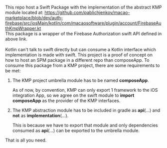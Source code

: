 This repo host a Swift Package with the implementation of the abstract KMP module located at:
https://github.com/pablichjenkov/macao-marketplace/blob/dev/auth-firebase/src/iosMain/kotlin/com/macaosoftware/plugin/account/FirebaseAuthKmpWrapper.kt
<br/>
This package is a wrapper of the Firebase Authorization swift API defined in above link.
<br/>
<br/>
Kotlin can't talk to swift directly but can consume a Kotlin interface which implementation is made with swift. This project is a proof of concept on how to host an SPM package in a different repo than composeApp. To consume this package from a KMP project, there are some requirements to be met:
<br/>
1. The KMP project umbrella module has to be named **composeApp**.

    As of now, by convention, KMP can only export 1 framework to the iOS integration App, so we agree on the swift module to **import composeApp** as the provider of the KMP interfaces.

2. The KMP abstraction module has to be included in gradle as **api**(...) and **not** as **implementation**(...).

    This is because we have to export that module and only dependencies consumed as **api**(...) can be exported to the umbrella module.

That is all you need.
